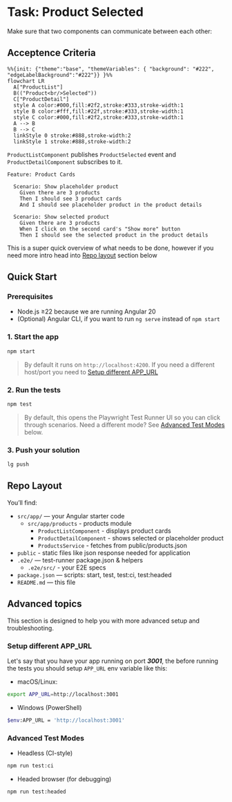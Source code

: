 # Task: Product Selected

Make sure that two components can communicate between each other:

## Acceptence Criteria

```mermaid
%%{init: {"theme":"base", "themeVariables": { "background": "#222", "edgeLabelBackground":"#222"}} }%%
flowchart LR
  A["ProductList"]
  B(("Product<br/>Selected"))
  C["ProductDetail"]
  style A color:#000,fill:#2f2,stroke:#333,stroke-width:1
  style B color:#fff,fill:#22f,stroke:#333,stroke-width:1
  style C color:#000,fill:#2f2,stroke:#333,stroke-width:1
  A --> B
  B --> C
  linkStyle 0 stroke:#888,stroke-width:2
  linkStyle 1 stroke:#888,stroke-width:2
```

`ProductListComponent` publishes `ProductSelected` event and `ProductDetailComponent` subscribes to it.

```gherkin
Feature: Product Cards

  Scenario: Show placeholder product
    Given there are 3 products
    Then I should see 3 product cards
    And I should see placeholder product in the product details

  Scenario: Show selected product
    Given there are 3 products
    When I click on the second card's "Show more" button
    Then I should see the selected product in the product details
```

This is a super quick overview of what needs to be done, however if you need more intro head into [Repo layout](#repo-layout) section below

## Quick Start

### Prerequisites

- Node.js ≥22 because we are running Angular 20
- (Optional) Angular CLI, if you want to run `ng serve` instead of `npm start`

### 1. Start the app

```bash
npm start
```

> By default it runs on `http://localhost:4200`. If you need a different host/port you need to [Setup different APP_URL](#setup-different-app_url)

### 2. Run the tests

```bash
npm test
```

> By default, this opens the Playwright Test Runner UI so you can click through scenarios.
> Need a different mode? See [Advanced Test Modes](#advanced-test-modes) below.

### 3. Push your solution

```bash
lg push
```

## Repo Layout

You’ll find:

- `src/app/` — your Angular starter code
  - `src/app/products` - products module
    - `ProductListComponent` - displays product cards
    - `ProductDetailComponent` - shows selected or placeholder product
    - `ProductsService` - fetches from public/products.json
- `public` - static files like json response needed for application
- `.e2e/` — test-runner package.json & helpers
  - `.e2e/src/` - your E2E specs
- `package.json` — scripts: start, test, test:ci, test:headed
- `README.md` — this file

## Advanced topics

This section is designed to help you with more advanced setup and troubleshooting.

### Setup different APP_URL

Let's say that you have your app running on port **_3001_**, the before running the tests you should setup `APP_URL` env variable like this:

- macOS/Linux:

```bash
export APP_URL=http://localhost:3001
```

- Windows (PowerShell)

```bash
$env:APP_URL = 'http://localhost:3001'
```

### Advanced Test Modes

- Headless (CI-style)

```bash
npm run test:ci
```

- Headed browser (for debugging)

```bash
npm run test:headed
```
